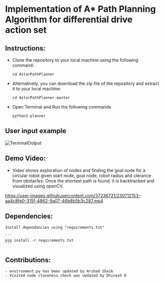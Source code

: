 # Implementation of A* Path Planning Algorithm for differential drive action set

## Instructions:
- Clone the repository to your local machine using the following command:
    ```
    cd AstarPathPlanner
    ```

- Alternatively, you can download the zip file of the repository and extract it to your local machine:
    ```
    cd AstarPathPlanner-master
    ```

- Open Terminal and Run the following commands 
    ```
    python3 planner
    ```


## User input example

![TerminalOutput](https://user-images.githubusercontent.com/37236721/230712185-76a5fa3c-d39a-4104-9f26-74d2e05eb2b9.png)



## Demo Video:
 - Video shows exploration of nodes and finding the goal node for a circular robot given start node, goal node, robot radius and clerance from obstacles. Once the shortest path is found, it is backtracked and visualized using openCV.
   


https://user-images.githubusercontent.com/37236721/230712153-aa4c8fe0-315f-4862-9a07-46b8b5b3c287.mp4



## Dependencies:
    Install dependancies using "requirements.txt"

    ``` 
    pip install -r requirements.txt
    ```

## Contributions:
    - environment.py has been updated by Arshad Shaik
    - Visited node closeness check was updated by Dhinesh R
